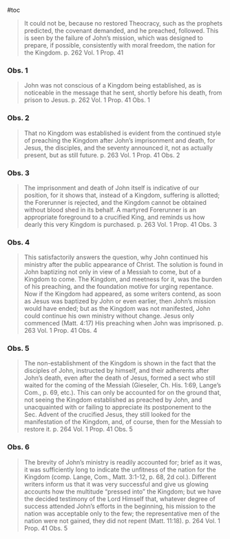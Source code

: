 #toc

>It could not be, because no restored Theocracy, such as the prophets predicted, the covenant demanded, and he preached, followed. This is seen by the failure of John’s mission, which was designed to prepare, if possible, consistently with moral freedom, the nation for the Kingdom. 
>p. 262 Vol. 1 Prop. 41 

### Obs. 1

>John was not conscious of a Kingdom being established, as is noticeable in the message that he sent, shortly before his death, from prison to Jesus. 
>p. 262 Vol. 1 Prop. 41 Obs. 1

### Obs. 2

>That no Kingdom was established is evident from the continued style of preaching the Kingdom after John’s imprisonment and death, for Jesus, the disciples, and the seventy announced it, not as actually present, but as still future. 
>p. 263 Vol. 1 Prop. 41 Obs. 2

### Obs. 3

>The imprisonment and death of John itself is indicative of our position, for it shows that, instead of a Kingdom, suffering is allotted; the Forerunner is rejected, and the Kingdom cannot be obtained without blood shed in its behalf. A martyred Forerunner is an appropriate foreground to a crucified King, and reminds us how dearly this very Kingdom is purchased. 
>p. 263 Vol. 1 Prop. 41 Obs. 3

### Obs. 4

>This satisfactorily answers the question, why John continued his ministry after the public appearance of Christ. The solution is found in John baptizing not only in view of a Messiah to come, but of a Kingdom to come. The Kingdom, and meetness for it, was the burden of his preaching, and the foundation motive for urging repentance. Now if the Kingdom had appeared, as some writers contend, as soon as Jesus was baptized by John or even earlier, then John’s mission would have ended; but as the Kingdom was not manifested, John could continue his own ministry without change. Jesus only commenced (Matt. 4:17) His preaching when John was imprisoned. 
>p. 263 Vol. 1 Prop. 41 Obs. 4

### Obs. 5

>The non-establishment of the Kingdom is shown in the fact that the disciples of John, instructed by himself, and their adherents after John’s death, even after the death of Jesus, formed a sect who still waited for the coming of the Messiah (Gieseler, Ch. His. 1:69, Lange’s Com., p. 69, etc.). This can only be accounted for on the ground that, not seeing the Kingdom established as preached by John, and unacquainted with or failing to appreciate its postponement to the Sec. Advent of the crucified Jesus, they still looked for the manifestation of the Kingdom, and, of course, then for the Messiah to restore it. 
>p. 264 Vol. 1 Prop. 41 Obs. 5

### Obs. 6

>The brevity of John’s ministry is readily accounted for; brief as it was, it was sufficiently long to indicate the unfitness of the nation for the Kingdom (comp. Lange, Com., Matt. 3:1-12, p. 68, 2d col.). Different writers inform us that it was very successful and give us glowing accounts how the multitude “pressed into” the Kingdom; but we have the decided testimony of the Lord Himself that, whatever degree of success attended John’s efforts in the beginning, his mission to the nation was acceptable only to the few; the representative men of the nation were not gained, they did not repent (Matt. 11:18).
>p. 264 Vol. 1 Prop. 41 Obs. 5